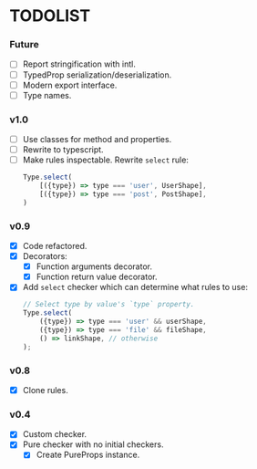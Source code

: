 # TODOLIST

### Future

- [ ] Report stringification with intl.
- [ ] TypedProp serialization/deserialization.
- [ ] Modern export interface.
- [ ] Type names.

### v1.0

- [ ] Use classes for method and properties.
- [ ] Rewrite to typescript.
- [ ] Make rules inspectable. Rewrite `select` rule:
    ```javascript
    Type.select(
        [({type}) => type === 'user', UserShape],
        [({type}) => type === 'post', PostShape],
    )
    ```

### v0.9

- [x] Code refactored.
- [x] Decorators:
    - [x] Function arguments decorator.
    - [x] Function return value decorator.
- [x] Add `select` checker which can determine what rules to use:
    ```javascript
    // Select type by value's `type` property.
    Type.select(
        ({type}) => type === 'user' && userShape,
        ({type}) => type === 'file' && fileShape,
        () => linkShape, // otherwise
    );
    ```

### v0.8

- [x] Clone rules.

### v0.4

- [x] Custom checker.
- [x] Pure checker with no initial checkers.
    - [x] Create PureProps instance.
